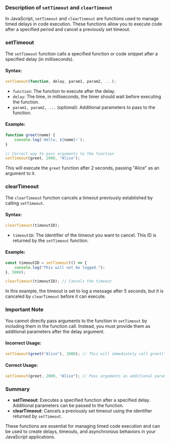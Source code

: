 ### Description of `setTimeout` and `clearTimeout`

In JavaScript, `setTimeout` and `clearTimeout` are functions used to manage timed delays in code execution. These functions allow you to execute code after a specified period and cancel a previously set timeout.

### setTimeout

The `setTimeout` function calls a specified function or code snippet after a specified delay (in milliseconds).

#### Syntax:
```javascript
setTimeout(function, delay, param1, param2, ...);
```

- `function`: The function to execute after the delay.
- `delay`: The time, in milliseconds, the timer should wait before executing the function.
- `param1, param2, ...` (optional): Additional parameters to pass to the function.

#### Example:
```javascript
function greet(name) {
    console.log(`Hello, ${name}!`);
}

// Correct way to pass arguments to the function
setTimeout(greet, 2000, "Alice");
```

This will execute the `greet` function after 2 seconds, passing "Alice" as an argument to it.

### clearTimeout

The `clearTimeout` function cancels a timeout previously established by calling `setTimeout`.

#### Syntax:
```javascript
clearTimeout(timeoutID);
```

- `timeoutID`: The identifier of the timeout you want to cancel. This ID is returned by the `setTimeout` function.

#### Example:
```javascript
const timeoutID = setTimeout(() => {
    console.log("This will not be logged.");
}, 5000);

clearTimeout(timeoutID); // Cancels the timeout
```

In this example, the timeout is set to log a message after 5 seconds, but it is canceled by `clearTimeout` before it can execute.

### Important Note

You cannot directly pass arguments to the function in `setTimeout` by including them in the function call. Instead, you must provide them as additional parameters after the delay argument.

#### Incorrect Usage:
```javascript
setTimeout(greet("Alice"), 2000); // This will immediately call greet("Alice")
```

#### Correct Usage:
```javascript
setTimeout(greet, 2000, "Alice"); // Pass arguments as additional parameters
```

### Summary

- **setTimeout**: Executes a specified function after a specified delay. Additional parameters can be passed to the function.
- **clearTimeout**: Cancels a previously set timeout using the identifier returned by `setTimeout`.

These functions are essential for managing timed code execution and can be used to create delays, timeouts, and asynchronous behaviors in your JavaScript applications.